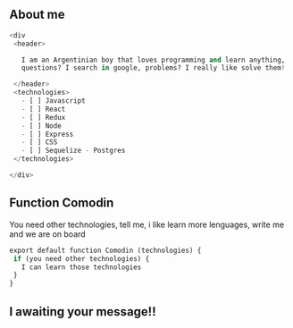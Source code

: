 ## About me
```python
<div
 <header>

   I am an Argentinian boy that loves programming and learn anything, 
   questions? I search in google, problems? I really like solve them!

 </header>
 <technologies>
   - [ ] Javascript
   - [ ] React
   - [ ] Redux
   - [ ] Node
   - [ ] Express
   - [ ] CSS
   - [ ] Sequelize - Postgres
 </technologies>

</div>
```

## Function Comodin

You need other technologies, tell me, i like learn more lenguages, write me and we are on board

```python
export default function Comodin (technologies) {
 if (you need other technologies) {
   I can learn those technologies
 }
}
```
## I awaiting your message!!

